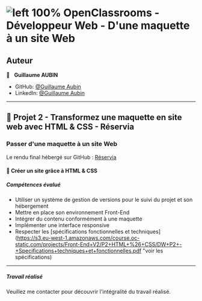 # ![left 100%](https://github.com/thierry-laval/archives/blob/master/images/Logo_OpenClassrooms.png?raw=true) OpenClassrooms - Développeur Web - D'une maquette à un site Web

## Auteur

👤 &nbsp; **Guillaume AUBIN**

* GitHub: [@Guillaume Aubin](https://github.com/GuillaumeAubin?tab=repositories "Cliquez pour voir mes projets")
* LinkedIn: [@Guillaume Aubin](https://www.linkedin.com/in/aubinguillaume/ "Visitez mon profil LinkedIn")

***
## 📎 Projet 2 - Transformez une maquette en site web avec HTML & CSS - Réservia

### Passer d'une maquette à un site Web

Le rendu final hébergé sur GitHub : [Réservia](https://guillaumeaubin.github.io/Reservia_Maquette_en_site_Web/)

#### 🔨 Créer un site grâce à HTML & CSS

##### Compétences évalué

* Utiliser un système de gestion de versions pour le suivi du projet et son hébergement
* Mettre en place son environnement Front-End
* Intégrer du contenu conformément à une maquette
* Implémenter une interface responsive
* Respecter les [spécifications fonctionnelles et techniques](https://s3.eu-west-1.amazonaws.com/course.oc-static.com/projects/Front-End+V2/P2+HTML+%26+CSS/DW+P2+-+Specifications+techniques+et+fonctionnelles.pdf "voir les spécifications)

***

##### Travail réalisé

Veuillez me contacter pour découvrir l'intégralité du travail réalisé.
